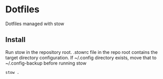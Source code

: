 # Dotfiles
Dotfiles managed with stow


## Install
Run stow in the repository root. .stowrc file in the repo root contains the target directory configuration. If ~/.config directory exists, move that to ~/.config-backup before running stow

```
stow . 
```



